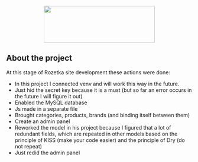 <p align="center">
      <img src="https://file.liga.net/images/general/2020/04/08/20200408144148-2194.jpg?v=1586350494" width="300" height="100">
</p>

## About the project

At this stage of Rozetka site development these actions were done:
- In this project I connected venv and will work this way in the future.
- Just hid the secret key because it is a must (but so far an error occurs in the future I will figure it out)
- Enabled the MySQL database
- Js made in a separate file
- Brought categories, products, brands (and binding itself between them)
- Create an admin panel
- Reworked the model in his project because I figured that a lot of redundant fields, which are repeated in other models based on the principle of KISS (make your code easier) and the principle of Dry (do not repeat)
- Just redid the admin panel
 
